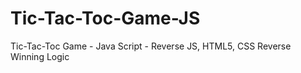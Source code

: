 # Tic-Tac-Toc-Game-JS
Tic-Tac-Toc Game - Java Script - Reverse
JS, HTML5, CSS
Reverse Winning Logic

